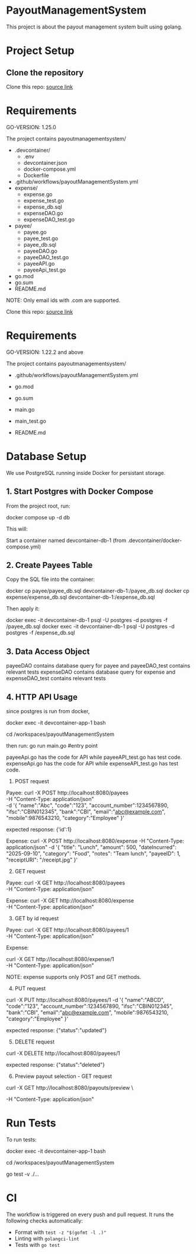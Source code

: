 # PayoutManagementSystem

This project is about the payout management system built using golang.

# Project Setup

## Clone the repository

Clone this repo: <a href = "https://github.com/Swarathmica-infraspec/payout-management-system"> source link  </a>

# Requirements

GO-VERSION: 1.25.0

The project contains payoutmanagementsystem/ <br>
- .devcontainer/ <br>
  - .env <br>
  - devcontainer.json <br>
  - docker-compose.yml <br>
  - Dockerfile
- .github/workflows/payoutManagementSystem.yml <br>
- expense/
  - expense.go <br>
  - expense_test.go <br>
  - expense_db.sql <br>
  - expenseDAO.go <br>
  - expenseDAO_test.go <br>
- payee/
  - payee.go <br>
  - payee_test.go <br>
  - payee_db.sql <br>
  - payeeDAO.go <br>
  - payeeDAO_test.go <br>
  - payeeAPI.go <br>
  - payeeApi_test.go <br>
- go.mod <br>
- go.sum <br>
- README.md <br>

NOTE: Only email ids with .com are supported.


Clone this repo: <a href = "https://github.com/Swarathmica-infraspec/payoutManagementSystem"> source link  </a>

# Requirements

GO-VERSION: 1.22.2 and above

The project contains payoutmanagementsystem/ <br>
- .github/workflows/payoutManagementSystem.yml <br>

- go.mod <br>
- go.sum <br>
- main.go <br>
- main_test.go <br>
- README.md <br>

# Database Setup

We use PostgreSQL running inside Docker for persistant storage.

## 1. Start Postgres with Docker Compose

From the project root, run:

docker compose up -d db


This will:

Start a container named devcontainer-db-1 (from .devcontainer/docker-compose.yml)


## 2. Create Payees Table

Copy the SQL file into the container:

docker cp payee/payee_db.sql devcontainer-db-1:/payee_db.sql
docker cp expense/expense_db.sql devcontainer-db-1:/expense_db.sql


Then apply it:

docker exec -it devcontainer-db-1 psql -U postgres -d postgres -f /payee_db.sql
docker exec -it devcontainer-db-1 psql -U postgres -d postgres -f /expense_db.sql


## 3. Data Access Object

payeeDAO contains database query for payee and payeeDAO_test contains relevant tests
expenseDAO contains database query for expense and expenseDAO_test contains relevant tests


## 4. HTTP API Usage

since postgres is run from docker, 

docker exec -it devcontainer-app-1 bash

cd /workspaces/payoutManagementSystem

then run: go run main.go #entry point

payeeApi.go has the code for API while payeeAPI_test.go has test code.
expenseApi.go has the code for API while expenseAPI_test.go has test code.

1. POST request 

Payee:
curl -X POST http://localhost:8080/payees \
  -H "Content-Type: application/json" \
  -d '{
    "name":"Abc",
    "code":"123",
    "account_number":1234567890,
    "ifsc":"CBIN012345",
    "bank":"CBI",
    "email":"abc@example.com",
    "mobile":9876543210,
    "category":"Employee"
  }'

expected response: {'id':1}

Expense:
curl -X POST http://localhost:8080/expense   -H "Content-Type: application/json"   -d '{
    "title": "Lunch",
    "amount": 500,
    "dateIncurred": "2025-09-10",
    "category": "Food",
    "notes": "Team lunch",
    "payeeID": 1,
    "receiptURI": "/receipt.jpg"
  }'

2. GET request

Payee:
curl -X GET http://localhost:8080/payees \
  -H "Content-Type: application/json"

Expense:
curl -X GET http://localhost:8080/expense \
  -H "Content-Type: application/json"   


3. GET by id request

Payee:
curl -X GET http://localhost:8080/payees/1 \
  -H "Content-Type: application/json"

Expense:

curl -X GET http://localhost:8080/expense/1 \
  -H "Content-Type: application/json"   

NOTE: expense supports only POST and GET methods.

4. PUT request

<!-- SUPPOSE THE ROW GIVEN IN POST IS PRESENT IN DB -->
curl -X PUT http://localhost:8080/payees/1
  -d '{
    "name":"ABCD",
    "code":"123",
    "account_number":1234567890,
    "ifsc":"CBIN012345",
    "bank":"CBI",
    "email":"abc@example.com",
    "mobile":9876543210,
    "category":"Employee"
  }'

  expected response: {"status":"updated"}

  5. DELETE request
<!-- SUPPOSE THE ROW GIVEN IN POST IS PRESENT IN DB -->
  
curl -X DELETE http://localhost:8080/payees/1

expected response: {"status":"deleted"}

  6. Preview payout selection - GET request

curl -X GET http://localhost:8080/payouts/preview \

-H "Content-Type: application/json"



# Run Tests

To run tests:

docker exec -it devcontainer-app-1 bash

cd /workspaces/payoutManagementSystem

go test -v ./...

# CI

The workflow is triggered on every push and pull request.
It runs the following checks automatically:
- Format with `test -z "$(gofmt -l .)"`
- Linting with `golangci-lint`
- Tests with `go test`
